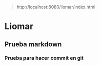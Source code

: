 > http://localhost:8080/liomar/index.html
# Liomar

## Prueba markdown 
### Prueba para hacer commit en git
